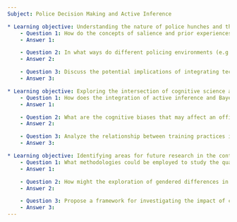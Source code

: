 ```yaml
---
Subject: Police Decision Making and Active Inference

* Learning objective: Understanding the nature of police hunches and their influence on decision-making processes.
    - Question 1: How do the concepts of salience and prior experiences contribute to the development of hunches in police officers, particularly in high-stress situations?
    - Answer 1: 

    - Question 2: In what ways do different policing environments (e.g., UK vs. US) shape the interpretation and response to hunches by officers?
    - Answer 2:

    - Question 3: Discuss the potential implications of integrating technology, such as wearable devices, on the decision-making processes and hunch generation of police officers.
    - Answer 3:

* Learning objective: Exploring the intersection of cognitive science and policing practices.
    - Question 1: How does the integration of active inference and Bayesian brain theories enhance our understanding of police intuition and decision-making?
    - Answer 1: 

    - Question 2: What are the cognitive biases that may affect an officer's ability to recognize and articulate their hunches during critical incidents?
    - Answer 2:

    - Question 3: Analyze the relationship between training practices in policing and the development of decision-making models that account for hunches.
    - Answer 3:

* Learning objective: Identifying areas for future research in the context of police decision-making and hunches.
    - Question 1: What methodologies could be employed to study the qualitative aspects of hunch generation among police officers in real-time situations?
    - Answer 1:

    - Question 2: How might the exploration of gendered differences in hunches contribute to a broader understanding of police behavior and decision-making?
    - Answer 2:

    - Question 3: Propose a framework for investigating the impact of community perceptions on police hunches and the subsequent actions taken by officers.
    - Answer 3:
---
```

